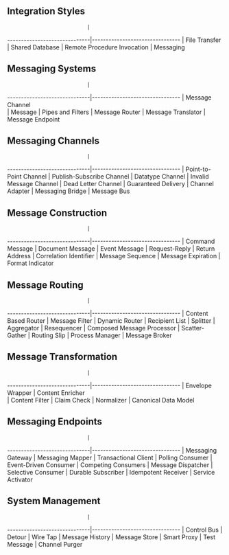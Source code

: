## Integration Styles

                              |                                
------------------------------|--------------------------------
                              | File Transfer
                              | Shared Database
                              | Remote Procedure Invocation
                              | Messaging

## Messaging Systems

                              |                                
------------------------------|--------------------------------
                              | Message Channel  
                              | Message
                              | Pipes and Filters
                              | Message Router
                              | Message Translator
                              | Message Endpoint


## Messaging Channels

                              |                                
------------------------------|--------------------------------
                              | Point-to-Point Channel 
                              | Publish-Subscribe Channel
                              | Datatype Channel
                              | Invalid Message Channel
                              | Dead Letter Channel
                              | Guaranteed Delivery
                              | Channel Adapter
                              | Messaging Bridge
                              | Message Bus

## Message Construction

                              |                                
------------------------------|--------------------------------
                              | Command Message
                              | Document Message
                              | Event Message
                              | Request-Reply
                              | Return Address
                              | Correlation Identifier
                              | Message Sequence
                              | Message Expiration
                              | Format Indicator

## Message Routing

                              |                                
------------------------------|--------------------------------
                              | Content Based Router
                              | Message Filter
                              | Dynamic Router
                              | Recipient List
                              | Splitter
                              | Aggregator
                              | Resequencer
                              | Composed Message Processor
                              | Scatter-Gather
                              | Routing Slip
                              | Process Manager
                              | Message Broker

## Message Transformation

                              |                                
------------------------------|--------------------------------
                              | Envelope Wrapper
                              | Content Enricher	
                              | Content Filter
                              | Claim Check
                              | Normalizer
                              | Canonical Data Model

## Messaging Endpoints

                              |                                
------------------------------|--------------------------------
                              | Messaging Gateway
                              | Messaging Mapper
                              | Transactional Client
                              | Polling Consumer
                              | Event-Driven Consumer
                              | Competing Consumers
                              | Message Dispatcher
                              | Selective Consumer
                              | Durable Subscriber
                              | Idempotent Receiver
                              | Service Activator

							
## System Management

                              |                                
------------------------------|--------------------------------
                              | Control Bus
                              | Detour
                              | Wire Tap
                              | Message History
                              | Message Store
                              | Smart Proxy
                              | Test Message
                              | Channel Purger
